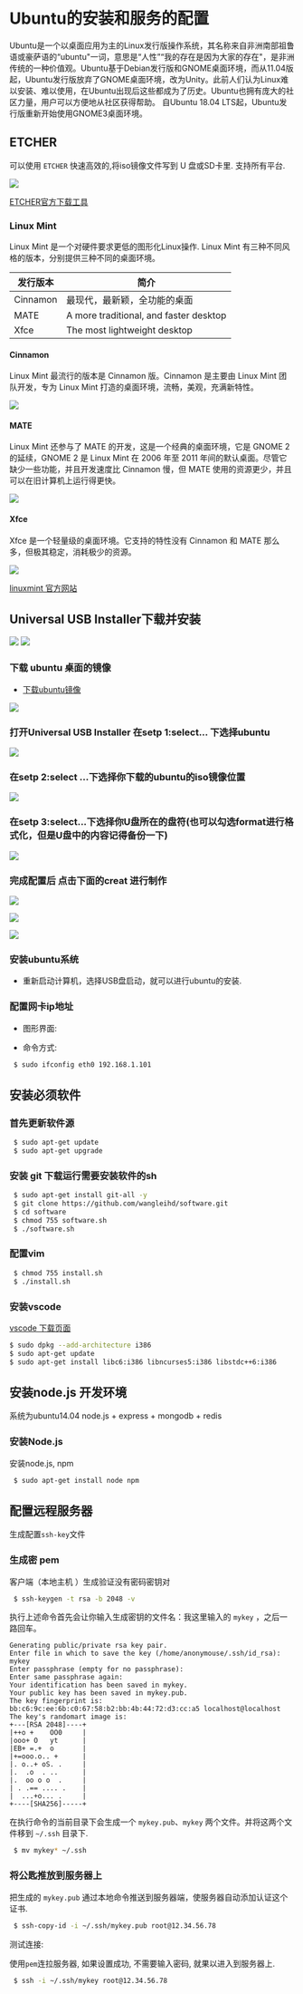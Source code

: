 # Ubuntu的安装和服务的配置

Ubuntu是一个以桌面应用为主的Linux发行版操作系统，其名称来自非洲南部祖鲁语或豪萨语的“ubuntu"一词，意思是“人性”“我的存在是因为大家的存在"，是非洲传统的一种价值观。Ubuntu基于Debian发行版和GNOME桌面环境，而从11.04版起，Ubuntu发行版放弃了GNOME桌面环境，改为Unity。此前人们认为Linux难以安装、难以使用，在Ubuntu出现后这些都成为了历史。Ubuntu也拥有庞大的社区力量，用户可以方便地从社区获得帮助。 自Ubuntu 18.04 LTS起，Ubuntu发行版重新开始使用GNOME3桌面环境。

## ETCHER

可以使用 `ETCHER` 快速高效的,将iso镜像文件写到 U 盘或SD卡里. 支持所有平台. 

![](/images/linux/Etcher_steps.gif)



[ETCHER官方下载工具](https://etcher.balena.io/)
### Linux Mint 

Linux Mint 是一个对硬件要求更低的图形化Linux操作. Linux Mint 有三种不同风格的版本，分别提供三种不同的桌面环境。

发行版本 | 简介
--------|-----------------------
Cinnamon |	最现代，最新颖，全功能的桌面
MATE |	A more traditional, and faster desktop
Xfce |	The most lightweight desktop

#### Cinnamon

Linux Mint 最流行的版本是 Cinnamon 版。Cinnamon 是主要由 Linux Mint 团队开发，专为 Linux Mint 打造的桌面环境，流畅，美观，充满新特性。

![](/images/linux/cinnamon.webp)


#### MATE

Linux Mint 还参与了 MATE 的开发，这是一个经典的桌面环境，它是 GNOME 2 的延续，GNOME 2 是 Linux Mint 在 2006 年至 2011 年间的默认桌面。尽管它缺少一些功能，并且开发速度比 Cinnamon 慢，但 MATE 使用的资源更少，并且可以在旧计算机上运行得更快。

![](/images/linux/mate.webp)


#### Xfce


Xfce 是一个轻量级的桌面环境。它支持的特性没有 Cinnamon 和 MATE 那么多，但极其稳定，消耗极少的资源。



![](/images/linux/xfce.webp)









[linuxmint 官方网站](https://linuxmint.com/)

## Universal USB Installer下载并安装

![](/images/linux/inub001.jpg)
![](/images/linux/inub002.jpg)


### 下载 ubuntu 桌面的镜像

* [下载ubuntu镜像](http://www.ubuntu.com/desktop)

![](/images/linux/inub003.jpg)


### 打开Universal USB Installer 在setp 1:select... 下选择ubuntu

![](/images/linux/inub004.jpg)

### 在setp 2:select ...下选择你下载的ubuntu的iso镜像位置

![](/images/linux/inub005.jpg)

### 在setp 3:select...下选择你U盘所在的盘符(也可以勾选format进行格式化，但是U盘中的内容记得备份一下)

![](/images/linux/inub006.jpg)

### 完成配置后 点击下面的creat 进行制作

![](/images/linux/inub007.jpg)

![](/images/linux/inub008.jpg)

![](/images/linux/inub009.jpg)

### 安装ubuntu系统

* 重新启动计算机，选择USB盘启动，就可以进行ubuntu的安装.


### 配置网卡ip地址

* 图形界面:


* 命令方式:
```bash
 $ sudo ifconfig eth0 192.168.1.101
```


## 安装必须软件

### 首先更新软件源
```bash
 $ sudo apt-get update
 $ sudo apt-get upgrade
```
### 安装 git 下载运行需要安装软件的sh

```sh
 $ sudo apt-get install git-all -y
 $ git clone https://github.com/wangleihd/software.git
 $ cd software
 $ chmod 755 software.sh
 $ ./software.sh
 ```

### 配置vim

```sh
 $ chmod 755 install.sh
 $ ./install.sh
```

### 安装vscode

[vscode 下载页面](https://code.visualstudio.com/download)




```bash
$ sudo dpkg --add-architecture i386
$ sudo apt-get update
$ sudo apt-get install libc6:i386 libncurses5:i386 libstdc++6:i386
```


## 安装node.js 开发环境

系统为ubuntu14.04 node.js + express + mongodb + redis

### 安装Node.js

安装node.js, npm
```bash
 $ sudo apt-get install node npm
```


## 配置远程服务器

生成配置`ssh-key`文件

### 生成密 pem

客户端（本地主机 ）生成验证没有密码密钥对

```sh
 $ ssh-keygen -t rsa -b 2048 -v
```

执行上述命令首先会让你输入生成密钥的文件名：我这里输入的 `mykey` ，之后一路回车。

```
Generating public/private rsa key pair.
Enter file in which to save the key (/home/anonymouse/.ssh/id_rsa): mykey
Enter passphrase (empty for no passphrase): 
Enter same passphrase again: 
Your identification has been saved in mykey.
Your public key has been saved in mykey.pub.
The key fingerprint is:
bb:c6:9c:ee:6b:c0:67:58:b2:bb:4b:44:72:d3:cc:a5 localhost@localhost
The key's randomart image is:
+---[RSA 2048]----+
|++o +    OO0     |
|ooo+ O   yt      |
|EB+ =.+  o       |
|+=ooo.o.. +      |
|. o..+ oS. .     |
|.  .o  . ..      |
|.  oo o o  .     |
| . .== .... .    |
|  ...+o... .     |
+----[SHA256]-----+
```

在执行命令的当前目录下会生成一个 `mykey.pub`、`mykey` 两个文件。并将这两个文件移到 `~/.ssh` 目录下.
```sh
 $ mv mykey* ~/.ssh
```

### 将公匙推放到服务器上
把生成的 `mykey.pub` 通过本地命令推送到服务器端，使服务器自动添加认证这个证书.
```sh
 $ ssh-copy-id -i ~/.ssh/mykey.pub root@12.34.56.78
```

测试连接:

使用`pem`连拉服务器, 如果设置成功, 不需要输入密码, 就果以进入到服务器上.

```sh
 $ ssh -i ~/.ssh/mykey root@12.34.56.78
```
